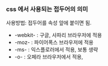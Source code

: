### css 에서 사용되는 접두어의 의미

사용방법: 접두어를 속성 앞에 붙이면 됨. 

- -webkit- : 구글, 사파리 브라우저에 적용
- -moz- : 파이어폭스 브라우저에 적용
- -ms- : 익스플로러에서 적용, 보통 생략
- -o- : 오페라 브라우저에서 적용,
